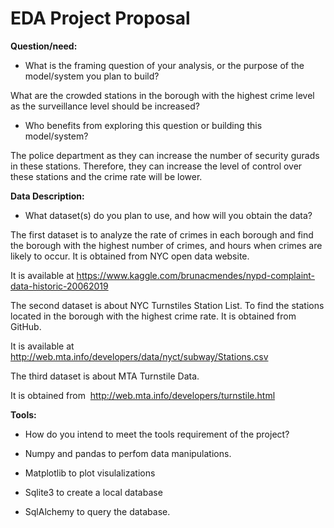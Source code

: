 # EDA Project Proposal



**Question/need:**

* What is the framing question of your analysis, or the purpose of the model/system you plan to build?

What are the crowded stations in the borough with the highest crime level as the surveillance level should be increased?


* Who benefits from exploring this question or building this model/system?

The police department as they can increase the number of security
gurads in these stations. Therefore, they can increase the level of
control over these stations and the crime rate will be lower.




**Data Description:**

* What dataset(s) do you plan to use, and how will you obtain the data?

The first dataset is to analyze the rate of crimes in each borough and find the borough with the highest number of crimes, and hours when crimes are likely to occur. It is obtained from NYC open data website.

It is available at https://www.kaggle.com/brunacmendes/nypd-complaint-data-historic-20062019

The second dataset is about NYC Turnstiles Station List. To find the stations located in the borough with the highest crime rate. It is obtained from GitHub.

It is available at http://web.mta.info/developers/data/nyct/subway/Stations.csv

The third dataset is about MTA Turnstile Data.

It is obtained from  http://web.mta.info/developers/turnstile.html




**Tools:**
* How do you intend to meet the tools requirement of the project?

* Numpy and pandas to perfom data manipulations.
* Matplotlib to plot visulalizations
* Sqlite3 to create a local database
* SqlAlchemy to query the database.
